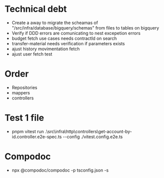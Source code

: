 # Technical debt
- Create a away to migrate the scheamas of "/src/infra/database/bigquery/schemas" from files to tables on bigquery
- Verify if DDD errors are comunicating to nest excepetion errors
- budget fetch use cases needs contractId on search
- transfer-material needs verification if parameters exists
- ajust history movimentation fetch
- ajust user fetch
test


# Order
- Repositories
- mappers
- controllers

# Test 1 file
- pnpm vitest run .\src\infra\http\controllers\get-account-by-id.controller.e2e-spec.ts --config ./vitest.config.e2e.ts 

# Compodoc
- npx @compodoc/compodoc -p tsconfig.json -s